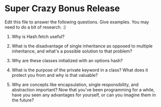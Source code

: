 # Super Crazy Bonus Release

Edit this file to answer the following questions. Give examples. You may need to do a bit of research. :)

1. Why is Hash.fetch useful?

2. What is the disadvantage of single inheritance as opposed to multiple inheritance, and what's a possible solution to that problem?

3. Why are these classes initialized with an options hash?

4. What is the purpose of the private keyword in a class? What does it protect you from and why is that valuable?

5. Why are concepts like encapsulation, single responsibility, and abstraction important? Now that you've been programming for a while, have you seen any advantages for yourself, or can you imagine them in the future?
